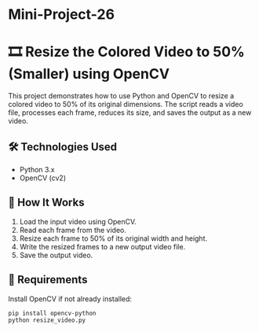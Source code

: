 # Mini-Project-26
# 🎞️ Resize the Colored Video to 50% (Smaller) using OpenCV

This project demonstrates how to use Python and OpenCV to resize a colored video to 50% of its original dimensions. The script reads a video file, processes each frame, reduces its size, and saves the output as a new video.

## 🛠️ Technologies Used

- Python 3.x
- OpenCV (cv2)



## 🚀 How It Works

1. Load the input video using OpenCV.
2. Read each frame from the video.
3. Resize each frame to 50% of its original width and height.
4. Write the resized frames to a new output video file.
5. Save the output video.

## 🧾 Requirements

Install OpenCV if not already installed:

```bash
pip install opencv-python
python resize_video.py

